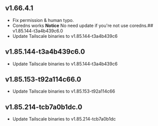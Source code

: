 ## v1.66.4.1
- Fix permission & human typo.
- Coredns works
**Notice**
No need update if you're not use coredns.## v1.85.144-t3a4b439c6.0
- Update Tailscale binaries to v1.85.144-t3a4b439c6
## v1.85.144-t3a4b439c6.0
- Update Tailscale binaries to v1.85.144-t3a4b439c6
## v1.85.153-t92a114c66.0
- Update Tailscale binaries to v1.85.153-t92a114c66
## v1.85.214-tcb7a0b1dc.0
- Update Tailscale binaries to v1.85.214-tcb7a0b1dc
